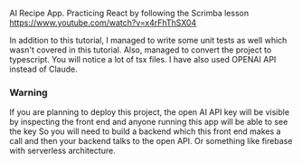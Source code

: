 AI Recipe App.
Practicing React by following the Scrimba lesson
https://www.youtube.com/watch?v=x4rFhThSX04

In addition to this tutorial, I managed to write some unit tests as well which wasn't covered in this tutorial.
Also, managed to convert the project to typescript. You will notice a lot of tsx files.
I have also used OPENAI API instead of Claude.

### Warning
If you are planning to deploy this project, the open AI API key will be visible by inspecting the front end and anyone running this app will be able to see the key
So you will need to build a backend which this front end makes a call and then your backend talks to the open API.
Or something like firebase with serverless architecture.